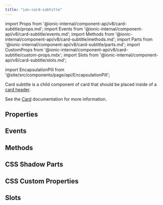 ```yaml
---
title: "ion-card-subtitle"
---
```


import Props from '@ionic-internal/component-api/v8/card-subtitle/props.md';
import Events from '@ionic-internal/component-api/v8/card-subtitle/events.md';
import Methods from '@ionic-internal/component-api/v8/card-subtitle/methods.md';
import Parts from '@ionic-internal/component-api/v8/card-subtitle/parts.md';
import CustomProps from '@ionic-internal/component-api/v8/card-subtitle/custom-props.mdx';
import Slots from '@ionic-internal/component-api/v8/card-subtitle/slots.md';

import EncapsulationPill from '@site/src/components/page/api/EncapsulationPill';

<EncapsulationPill type="shadow" />

Card subtitle is a child component of card that should be placed inside of a [card header](./card-header).

See the [Card](./card) documentation for more information.

## Properties

<Props />

## Events

<Events />

## Methods

<Methods />

## CSS Shadow Parts

<Parts />

## CSS Custom Properties

<CustomProps />

## Slots

<Slots />
